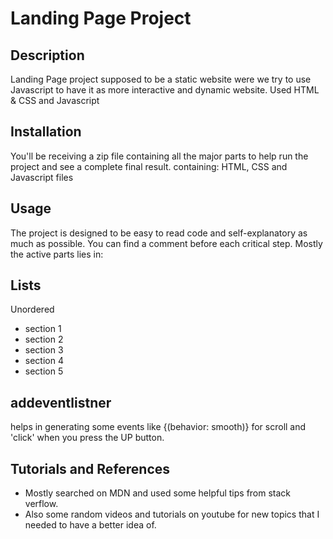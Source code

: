 # Landing Page Project

## Description 
Landing Page project supposed to be a static website were we try to use Javascript to have it as more interactive and dynamic website.
Used HTML & CSS and Javascript

## Installation 
You'll be receiving a zip file containing all the major parts to help run the project and see a complete final result.
containing: HTML, CSS and Javascript files

## Usage
The project is designed to be easy to read code and self-explanatory as much as possible.
You can find a comment before each critical step. 
Mostly the active parts lies in:

## Lists

Unordered
+ section 1
+ section 2
+ section 3
+ section 4
+ section 5

## addeventlistner

helps in generating some events like {(behavior: smooth)} for scroll and 'click' when you press the UP button.

## Tutorials and References

+ Mostly searched on MDN and used some helpful tips from stack verflow.
+ Also some random videos and tutorials on youtube for new topics that I needed to have a better idea of.

